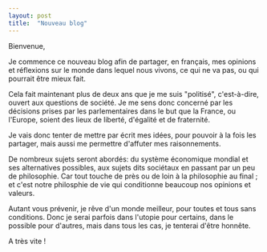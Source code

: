 ```yaml
---
layout: post
title:  "Nouveau blog"
---
```


Bienvenue,

Je commence ce nouveau blog afin de partager, en français, mes opinions et réflexions sur le monde dans lequel nous vivons, ce qui ne va pas, ou qui pourrait être mieux fait.

Cela fait maintenant plus de deux ans que je me suis "politisé", c'est-à-dire, ouvert aux questions de société. Je me sens donc concerné par les décisions prises par les parlementaires dans le but que la France, ou l'Europe, soient des lieux de liberté, d'égalité et de fraternité.

Je vais donc tenter de mettre par écrit mes idées, pour pouvoir à la fois les partager, mais aussi me permettre d'affuter mes raisonnements.

De nombreux sujets seront abordés: du système économique mondial et ses alternatives possibles, aux sujets dits sociétaux en passant par un peu de philosophie. Car tout touche de près ou de loin à la philosophie au final ; et c'est notre philosphie de vie qui conditionne beaucoup nos opinions et valeurs.

Autant vous prévenir, je rêve d'un monde meilleur, pour toutes et tous sans conditions. Donc je serai parfois dans l'utopie pour certains, dans le possible pour d'autres, mais dans tous les cas, je tenterai d'être honnête.

A très vite !

